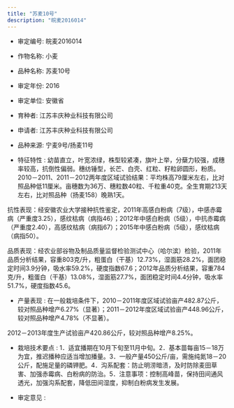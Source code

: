 ```yaml
---
title: "苏麦10号"
description: "皖麦2016014"
---
```

* 审定编号:  皖麦2016014

*  作物名称:  小麦

*  品种名称:  苏麦10号

*  审定年份:  2016

*  审定单位:  安徽省

* 育种者:  江苏丰庆种业科技有限公司

*  申请者:  江苏丰庆种业科技有限公司

*  品种来源:  宁麦9号/扬麦11号


*  特征特性 : 
幼苗直立，叶宽浓绿，株型较紧凑，旗叶上举，分蘖力较强，成穗率较高，抗倒性偏弱。穗纺锤型，长芒、白壳、红粒、籽粒卵圆形，粉质。2010－2011、2011－2012两年度区域试验结果：平均株高79厘米左右，比对照品种低11厘米。亩穗数为36万、穗粒数40粒、千粒重40克。全生育期213天左右，比对照品种（扬麦158）晚熟1天。
抗性表现：经安徽农业大学接种抗性鉴定，2011年高感白粉病（7级），中感赤霉病（严重度3.25），感纹枯病（病指46）；2012年中感白粉病（5级），中抗赤霉病（严重度2.40），高感纹枯病（病指67）；2015年中感白粉病（5级），感纹枯病（病指50）。
品质表现：经农业部谷物及制品质量监督检验测试中心（哈尔滨）检验，2011年品质分析结果，容重803克/升，粗蛋白（干基）12.73%，湿面筋28.2%，面团稳定时间3.9分钟，吸水率59.2%，硬度指数67.6；2012年品质分析结果，容重784克/升，粗蛋白（干基）13.08%，湿面筋27.7%，面团稳定时间4.4分钟，吸水率51.7%，硬度指数45.6。

 
*  产量表现 : 
在一般栽培条件下，2010－2011年度区域试验亩产482.87公斤，较对照品种增产6.27%（显著）；2011－2012年度区域试验亩产448.96公斤，较对照品种增产4.78%（不显著）。
2012－2013年度生产试验亩产420.86公斤，较对照品种增产8.25%。


*  栽培技术要点 : 
1．适宜播期在10月下旬至11月中旬。2．基本苗每亩15－18万为宜，推迟播种应适当增加播量。3．一般产量450公斤/亩，需施纯氮18－20公斤，配施足量的磷钾肥。4．沟系配套：防止明涝暗渍，及时防除麦田草害、加强赤霉病、白粉病的防治。5．注意事项：控制高峰苗，保持田间通风透光，加强沟系配套，降低田间湿度，抑制白粉病发生发展。


*  审定意见 : 


